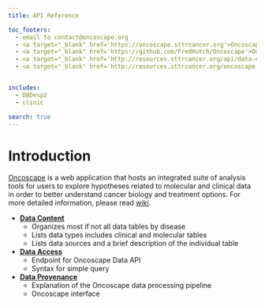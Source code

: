 ```yaml
---
title: API Reference

toc_footers:
  - email to contact@oncoscape.org
  - <a target="_blank" href='https://oncoscape.sttrcancer.org'>Oncoscape</a>
  - <a target="_blank" href='https://github.com/FredHutch/Oncoscape'>Oncoscape Github Site</a>
  - <a target="_blank" href='http://resources.sttrcancer.org/api/data-explorer/'>Oncoscape Data API Explorer</a>
  - <a target="_blank" href='http://resources.sttrcancer.org/oncoscape'>Oncoscape Tool Documentation</a>


includes:
  - DBDesp2
  - clinic

search: true
---
```


# Introduction

[Oncoscape](https://oncoscape.sttrcancer.org/#/) is a web application that hosts an integrated suite of analysis tools for users to explore hypotheses related to molecular and clinical data in order to better understand cancer biology and treatment options. For more detailed information, please read [wiki](https://github.com/FredHutch/Oncoscape).

* <a href='#data-content'>**Data Content**</a>
  * Organizes most if not all data tables by disease
  * Lists data types includes clinical and molecular tables
  * Lists data sources and a brief description of the individual table
* <a href='#data-access'>**Data Access**</a>
  * Endpoint for Oncoscape Data API
  * Syntax for simple query
* <a href='#data-provenance'>**Data Provenance**</a>
  * Explanation of the Oncoscape data processing pipeline
  * Oncoscape interface


